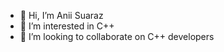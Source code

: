 - 👋 Hi, I’m Anii Suaraz
- 👀 I’m interested in C++
- 💞️ I’m looking to collaborate on C++ developers

<!---
AnimeGrantz/AnimeGrantz is a ✨ special ✨ repository because its `README.md` (this file) appears on your GitHub profile.
You can click the Preview link to take a look at your changes.
--->
